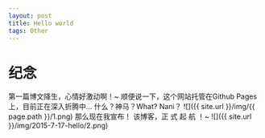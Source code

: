 ```yaml
---
layout: post
title: Hello world
tags: Other
---
```

# 纪念
第一篇博文降生，心情好激动啊！~
顺便说一下，这个网站托管在Github Pages上，目前正在深入折腾中...
什么？神马？What? Nani？ 
![]({{ site.url }}/img/{{ page.path }}/1.png)
那么现在我宣布！
该博客，正 式 起 航 ！~
![]({{ site.url }}/img/2015-7-17-hello/2.png)